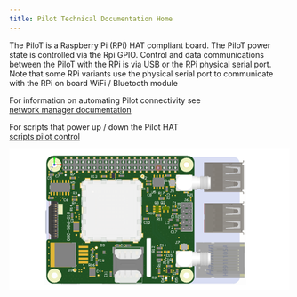 ```yaml
---
title: Pilot Technical Documentation Home
---
```

The PiloT is a Raspberry Pi \(RPi\) HAT compliant board. The PiloT power state is controlled via the Rpi GPIO. Control and data communications between the PiloT with the RPi is via USB or the RPi physical serial port. Note that some RPi variants use the physical serial port to communicate with the RPi on board WiFi / Bluetooth module 

For information on automating Pilot connectivity see  
[network manager documentation](./networkManagerDocs/README.md)  
  
For scripts that power up / down the Pilot HAT  
[scripts pilot control](./scripts_pilotControl/)
  
![Picture of pilot_should appear here alt <](./images/PilotPCA.png "Pilot")


